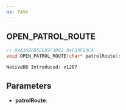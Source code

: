 ```yaml
---
ns: TASK
---
```

## OPEN_PATROL_ROUTE

```c
// 0xA36BFB5EE89F3D82 0xF33F83CA
void OPEN_PATROL_ROUTE(char* patrolRoute);
```

```
NativeDB Introduced: v1207
```

## Parameters
* **patrolRoute**:
